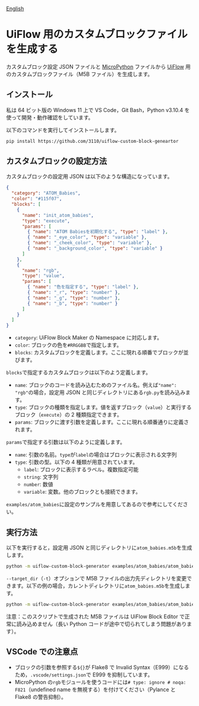 [English](README.md)

# UiFlow 用のカスタムブロックファイルを生成する

カスタムブロック設定 JSON ファイルと [MicroPython](https://micropython.org/) ファイルから [UiFlow](https://flow.m5stack.com/) 用のカスタムブロックファイル（M5B ファイル）を生成します。

## インストール

私は 64 ビット版の Windows 11 上で VS Code，Git Bash，Python v3.10.4 を使って開発・動作確認をしています。

以下のコマンドを実行してインストールします。

```bash
pip install https://github.com/3110/uiflow-custom-block-geneartor
```

## カスタムブロックの設定方法

カスタムブロックの設定用 JSON は以下のような構造になっています。

```json
{
  "category": "ATOM_Babies",
  "color": "#115f07",
  "blocks": [
    {
      "name": "init_atom_babies",
      "type": "execute",
      "params": [
        { "name": "ATOM Babiesを初期化する", "type": "label" },
        { "name": "_eye_color", "type": "variable" },
        { "name": "_cheek_color", "type": "variable" },
        { "name": "_background_color", "type": "variable" }
      ]
    },
    {
      "name": "rgb",
      "type": "value",
      "params": [
        { "name": "色を指定する", "type": "label" },
        { "name": "_r", "type": "number" },
        { "name": "_g", "type": "number" },
        { "name": "_b", "type": "number" }
      ]
    }
  ]
}
```

- `category`: UiFlow Block Maker の Namespace に対応します。
- `color`: ブロックの色を`#RRGGBB`で指定します。
- `blocks`: カスタムブロックを定義します。ここに現れる順番でブロックが並びます。

`blocks`で指定するカスタムブロックは以下のよう定義します。

- `name`: ブロックのコードを読み込むためのファイル名。例えば`"name": "rgb"`の場合，設定用 JSON と同じディレクトリにある`rgb.py`を読み込みます。
- `type`: ブロックの種類を指定します。値を返すブロック（`value`）と実行するブロック（`execute`）の 2 種類指定できます。
- `params`: ブロックに渡す引数を定義します。ここに現れる順番通りに定義されます。

`params`で指定する引数は以下のように定義します。

- `name`: 引数の名前。`type`が`label`の場合はブロックに表示される文字列
- `type`: 引数の型。以下の 4 種類が用意されています。
  - `label`: ブロックに表示するラベル。複数指定可能
  - `string`: 文字列
  - `number`: 数値
  - `variable`: 変数。他のブロックとも接続できます。

`examples/atom_babies`に設定のサンプルを用意してあるので参考にしてください。

## 実行方法

以下を実行すると，設定用 JSON と同じディレクトリに`atom_babies.m5b`を生成します。

```bash
python -m uiflow-custom-block-generator examples/atom_babies/atom_babies.json
```

`--target_dir`（`-t`）オプションで M5B ファイルの出力先ディレクトリを変更できます。以下の例の場合，カレントディレクトリに`atom_babies.m5b`を生成します。

```bash
python -m uiflow-custom-block-generator examples/atom_babies/atom_babies.json -t .
```

注意：このスクリプトで生成された M5B ファイルは UiFlow Block Editor で正常に読み込めません（長い Python コードが途中で切られてしまう問題があります）。

## VSCode での注意点

- ブロックの引数を参照する`${}`が Flake8 で Invalid Syntax（E999）になるため，`.vscode/settings.json`で E999 を抑制しています。
- MicroPython の`rgb`モジュールを使うコードには`# type: ignore # noqa: F821`（undefined name を無視する）を付けてください（Pylance と Flake8 の警告抑制）。
